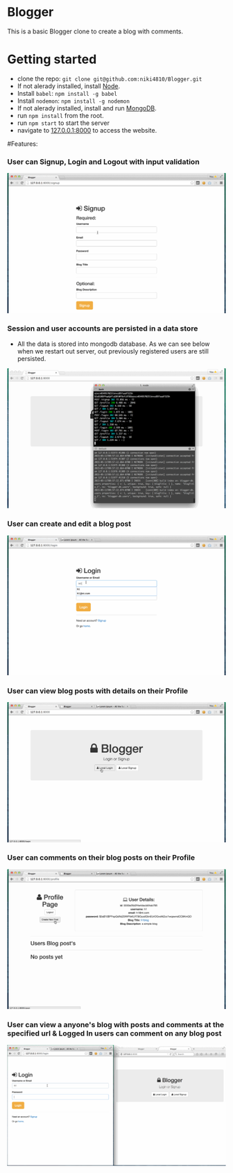 # Blogger
This is a basic Blogger clone to create a blog with comments.

# Getting started

- clone the repo: `git clone git@github.com:niki4810/Blogger.git`
- If not alerady installed, install [Node](http://nodejs.org).
- Install `babel`: `npm install -g babel`
- Install `nodemon`: `npm install -g nodemon`
- If not alerady installed, install and run [MongoDB](http://docs.mongodb.org/manual/installation/).
- run `npm install` from the root.
- run `npm start` to start the server
- navigate to [127.0.0.1:8000](http://127.0.0.1:8000/) to access the website.

#Features:

### User can Signup, Login and Logout with input validation

![alt tag](https://raw.githubusercontent.com/niki4810/Blogger/master/images/step1-signup-login-logout.gif)

### Session and user accounts are persisted in a data store
- All the data is stored into mongodb database. As we can see below when we restart out server, out previously registered users are still persisted.

![alt tag](https://raw.githubusercontent.com/niki4810/Blogger/master/images/step2-persistent.gif)

### User can create and edit a blog post

![alt tag](https://raw.githubusercontent.com/niki4810/Blogger/master/images/step3-create-edit-blog-post.gif)

### User can view blog posts with details on their Profile

![alt tag](https://raw.githubusercontent.com/niki4810/Blogger/master/images/step4-view-posts-on-profile.gif)

### User can comments on their blog posts on their Profile

![alt tag](https://raw.githubusercontent.com/niki4810/Blogger/master/images/step5-user-can-comment-on-profile.gif)

### User can view a anyone's blog with posts and comments at the specified url & Logged In users can comment on any blog post

![alt tag](https://raw.githubusercontent.com/niki4810/Blogger/master/images/step6-users-can-view-other-blogs.gif)

